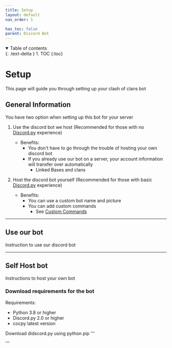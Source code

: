 ```yaml
---
title: Setup
layout: default
nav_order: 1

has_toc: false
parent: Discord Bot
---
```


<details open markdown="block">
  <summary>
    Table of contents
  </summary>
  {: .text-delta }
1. TOC
{:toc}
</details>

# Setup
This page will guide you through setting up your clash of clans bot

## General Information

You have two option when setting up this bot for your server

1. Use the discord bot we host (Recommended for those with no <a href="https://discordpy.readthedocs.io/en/latest/" target="_blank">Discord.py</a> experience)
    - Benefits:
        - You don't have to go through the trouble of hosting your own discord bot
        - If you already use our bot on a server, your account information will transfer over automatically
            - Linked Bases and clans


2. Host the discord bot yourself (Recommended for those with basic <a href="https://discordpy.readthedocs.io/en/latest/" target="_blank">Discord.py</a> experience)
    - Benefits:
        - You can use a custom bot name and picture
        - You can add custom commands
            - See [Custom Commands](customcommands)

---

## Use our bot
Instruction to use our discord bot

---

## Self Host bot
Instructions to host your own bot

### Download requirements for the bot

Requirements:
- Python 3.8 or higher
- Discord.py 2.0 or higher
- cocpy latest version

Download didscord.py using python pip
'''

'''
